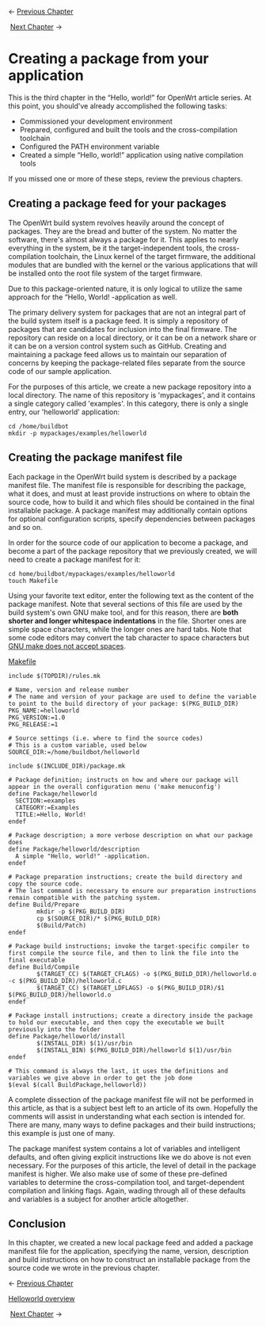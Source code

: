 ← [Previous Chapter](/docs/guide-developer/helloworld/chapter2 "docs:guide-developer:helloworld:chapter2")  

 [Next Chapter](/docs/guide-developer/helloworld/chapter4 "docs:guide-developer:helloworld:chapter4") →

# Creating a package from your application

This is the third chapter in the “Hello, world!” for OpenWrt article series. At this point, you should've already accomplished the following tasks:

- Commissioned your development environment
- Prepared, configured and built the tools and the cross-compilation toolchain
- Configured the PATH environment variable
- Created a simple “Hello, world!” application using native compilation tools

If you missed one or more of these steps, review the previous chapters.

## Creating a package feed for your packages

The OpenWrt build system revolves heavily around the concept of packages. They are the bread and butter of the system. No matter the software, there's almost always a package for it. This applies to nearly everything in the system, be it the target-independent tools, the cross-compilation toolchain, the Linux kernel of the target firmware, the additional modules that are bundled with the kernel or the various applications that will be installed onto the root file system of the target firmware.

Due to this package-oriented nature, it is only logical to utilize the same approach for the “Hello, World! -application as well.

The primary delivery system for packages that are not an integral part of the build system itself is a package feed. It is simply a repository of packages that are candidates for inclusion into the final firmware. The repository can reside on a local directory, or it can be on a network share or it can be on a version control system such as GitHub. Creating and maintaining a package feed allows us to maintain our separation of concerns by keeping the package-related files separate from the source code of our sample application.

For the purposes of this article, we create a new package repository into a local directory. The name of this repository is 'mypackages', and it contains a single category called 'examples'. In this category, there is only a single entry, our 'helloworld' application:

```
cd /home/buildbot
mkdir -p mypackages/examples/helloworld
```

## Creating the package manifest file

Each package in the OpenWrt build system is described by a package manifest file. The manifest file is responsible for describing the package, what it does, and must at least provide instructions on where to obtain the source code, how to build it and which files should be contained in the final installable package. A package manifest may additionally contain options for optional configuration scripts, specify dependencies between packages and so on.

In order for the source code of our application to become a package, and become a part of the package repository that we previously created, we will need to create a package manifest for it:

```
cd home/buildbot/mypackages/examples/helloworld
touch Makefile
```

Using your favorite text editor, enter the following text as the content of the package manifest. Note that several sections of this file are used by the build system's own GNU make tool, and for this reason, there are **both shorter and longer whitespace indentations** in the file. Shorter ones are simple space characters, while the longer ones are hard tabs. Note that some code editors may convert the tab character to space characters but [GNU make does not accept spaces](https://beebo.org/haycorn/2015-04-20_tabs-and-makefiles.html "https://beebo.org/haycorn/2015-04-20_tabs-and-makefiles.html").

[Makefile](/_export/code/docs/guide-developer/helloworld/chapter3?codeblock=2 "Download Snippet")

```
include $(TOPDIR)/rules.mk
 
# Name, version and release number
# The name and version of your package are used to define the variable to point to the build directory of your package: $(PKG_BUILD_DIR)
PKG_NAME:=helloworld
PKG_VERSION:=1.0
PKG_RELEASE:=1
 
# Source settings (i.e. where to find the source codes)
# This is a custom variable, used below
SOURCE_DIR:=/home/buildbot/helloworld
 
include $(INCLUDE_DIR)/package.mk
 
# Package definition; instructs on how and where our package will appear in the overall configuration menu ('make menuconfig')
define Package/helloworld
  SECTION:=examples
  CATEGORY:=Examples
  TITLE:=Hello, World!
endef
 
# Package description; a more verbose description on what our package does
define Package/helloworld/description
  A simple "Hello, world!" -application.
endef
 
# Package preparation instructions; create the build directory and copy the source code. 
# The last command is necessary to ensure our preparation instructions remain compatible with the patching system.
define Build/Prepare
		mkdir -p $(PKG_BUILD_DIR)
		cp $(SOURCE_DIR)/* $(PKG_BUILD_DIR)
		$(Build/Patch)
endef
 
# Package build instructions; invoke the target-specific compiler to first compile the source file, and then to link the file into the final executable
define Build/Compile
		$(TARGET_CC) $(TARGET_CFLAGS) -o $(PKG_BUILD_DIR)/helloworld.o -c $(PKG_BUILD_DIR)/helloworld.c
		$(TARGET_CC) $(TARGET_LDFLAGS) -o $(PKG_BUILD_DIR)/$1 $(PKG_BUILD_DIR)/helloworld.o
endef
 
# Package install instructions; create a directory inside the package to hold our executable, and then copy the executable we built previously into the folder
define Package/helloworld/install
		$(INSTALL_DIR) $(1)/usr/bin
		$(INSTALL_BIN) $(PKG_BUILD_DIR)/helloworld $(1)/usr/bin
endef
 
# This command is always the last, it uses the definitions and variables we give above in order to get the job done
$(eval $(call BuildPackage,helloworld))
```

A complete dissection of the package manifest file will not be performed in this article, as that is a subject best left to an article of its own. Hopefully the comments will assist in understanding what each section is intended for. There are many, many ways to define packages and their build instructions; this example is just one of many.

The package manifest system contains a lot of variables and intelligent defaults, and often giving explicit instructions like we do above is not even necessary. For the purposes of this article, the level of detail in the package manifest is higher. We also make use of some of these pre-defined variables to determine the cross-compilation tool, and target-dependent compilation and linking flags. Again, wading through all of these defaults and variables is a subject for another article altogether.

## Conclusion

In this chapter, we created a new local package feed and added a package manifest file for the application, specifying the name, version, description and build instructions on how to construct an installable package from the source code we wrote in the previous chapter.

← [Previous Chapter](/docs/guide-developer/helloworld/chapter2 "docs:guide-developer:helloworld:chapter2")  

[Helloworld overview](/docs/guide-developer/helloworld/start "docs:guide-developer:helloworld:start")  

 [Next Chapter](/docs/guide-developer/helloworld/chapter4 "docs:guide-developer:helloworld:chapter4") →

